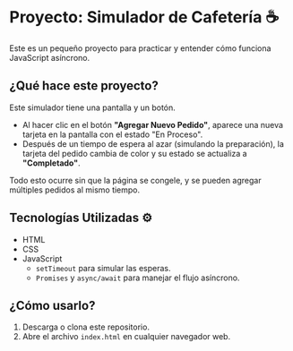 # Proyecto: Simulador de Cafetería ☕

Este es un pequeño proyecto para practicar y entender cómo funciona JavaScript asíncrono.

## ¿Qué hace este proyecto?

Este simulador tiene una pantalla y un botón.

* Al hacer clic en el botón **"Agregar Nuevo Pedido"**, aparece una nueva tarjeta en la pantalla con el estado "En Proceso".
* Después de un tiempo de espera al azar (simulando la preparación), la tarjeta del pedido cambia de color y su estado se actualiza a **"Completado"**.

Todo esto ocurre sin que la página se congele, y se pueden agregar múltiples pedidos al mismo tiempo.

## Tecnologías Utilizadas ⚙️

* HTML
* CSS
* JavaScript
    * `setTimeout` para simular las esperas.
    * `Promises` y `async/await` para manejar el flujo asíncrono.

## ¿Cómo usarlo?

1.  Descarga o clona este repositorio.
2.  Abre el archivo `index.html` en cualquier navegador web.

